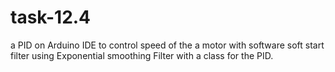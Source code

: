 # task-12.4
a PID on Arduino IDE to control speed of the a motor with software soft start filter using
Exponential smoothing Filter with a class for the PID.

